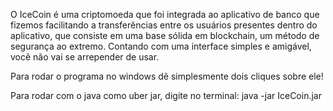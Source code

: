 O IceCoin é uma criptomoeda que foi integrada ao aplicativo de banco que fizemos
facilitando a transferências entre os usuários presentes dentro do aplicativo, que consiste em uma base sólida em blockchain, um método de segurança ao extremo. Contando com uma interface simples e amigável, você não vai se arrepender de usar.

Para rodar o programa no windows dê simplesmente dois cliques sobre ele!

Para rodar com o java como uber jar, digite no terminal: java -jar IceCoin.jar